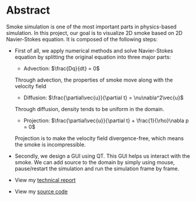 # Abstract
Smoke simulation is one of the most important parts in physics-based simulation. In this project, our goal is to visualize 2D smoke based on 2D Navier-Stokes equation. It is composed of the following steps:

- First of all, we apply numerical methods and solve Navier-Stokes equation by splitting the original equation into three major parts: 
  - Advection: $\frac{Dq}{dt} = 0$
  
  Through advection, the properties of smoke move along with the velocity field
  - Diffusion:  $\frac{\partial\vec{u}}{\partial t} = \nu\nabla^2\vec{u}$
  
  Through diffusion, density tends to be uniform in the domain.
  - Projection: $\frac{\partial\vec{u}}{\partial t} + \frac{1}{\rho}\nabla p = 0$
  
  Projection is to make the velocity field divergence-free, which means the smoke is incompressible.

- Secondly, we design a GUI using QT. This GUI helps us interact with the smoke. We can add source to the domain by simply using mouse, pause/restart the simulation and run the simulation frame by frame.

- View my [technical report](https://github.com/SoldierDown/CS523/blob/master/Term%20Project/Term_Project.pdf)

- View my [source code](https://github.com/SoldierDown/work_space/tree/master/cs523%40rutgers/Term%20Project/SmokeSimulation)
